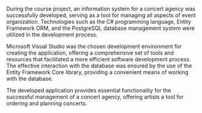 During the course project, an information system for a concert agency was successfully developed, serving as a tool for managing all aspects of event organization. Technologies such as the C# programming language, Entity Framework ORM, and the PostgreSQL database management system were utilized in the development process.

Microsoft Visual Studio was the chosen development environment for creating the application, offering a comprehensive set of tools and resources that facilitated a more efficient software development process. The effective interaction with the database was ensured by the use of the Entity Framework Core library, providing a convenient means of working with the database.

The developed application provides essential functionality for the successful management of a concert agency, offering artists a tool for ordering and planning concerts.
